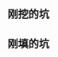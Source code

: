 ## 刚挖的坑

<div id="new">
</div>

## 刚填的坑

<div id="done">
</div>

<link media="all" rel="stylesheet" href="style.css" />
<script src="./index.js"></script>
